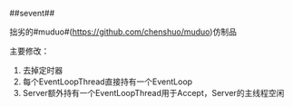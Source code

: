 ##sevent##

拙劣的#muduo#(https://github.com/chenshuo/muduo)仿制品

主要修改：
1. 去掉定时器
2. 每个EventLoopThread直接持有一个EventLoop
3. Server额外持有一个EventLoopThread用于Accept，Server的主线程空闲
